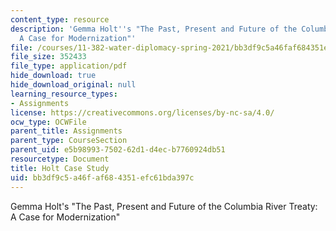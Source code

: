 ```yaml
---
content_type: resource
description: 'Gemma Holt''s "The Past, Present and Future of the Columbia River Treaty:
  A Case for Modernization"'
file: /courses/11-382-water-diplomacy-spring-2021/bb3df9c5a46faf684351efc61bda397c_MIT11_382s21_Holt.pdf
file_size: 352433
file_type: application/pdf
hide_download: true
hide_download_original: null
learning_resource_types:
- Assignments
license: https://creativecommons.org/licenses/by-nc-sa/4.0/
ocw_type: OCWFile
parent_title: Assignments
parent_type: CourseSection
parent_uid: e5b98993-7502-62d1-d4ec-b7760924db51
resourcetype: Document
title: Holt Case Study
uid: bb3df9c5-a46f-af68-4351-efc61bda397c
---
```

Gemma Holt's "The Past, Present and Future of the Columbia River Treaty: A Case for Modernization"